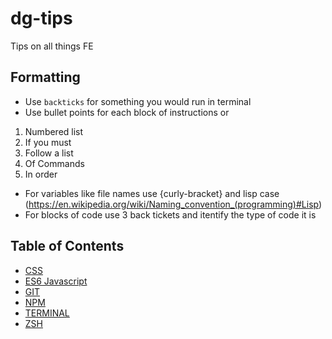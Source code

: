 # dg-tips
Tips on all things FE

## Formatting
* Use `backticks` for something you would run in terminal
* Use bullet points for each block of instructions or
1. Numbered list
2. If you must
3. Follow a list 
4. Of Commands
5. In order
* For variables like file names use {curly-bracket} and lisp case (https://en.wikipedia.org/wiki/Naming_convention_(programming)#Lisp)
* For blocks of code use 3 back tickets and itentify the type of code it is

## Table of Contents
* [CSS](/CSS/README.md)
* [ES6 Javascript](/JS/README.md)
* [GIT](/GIT/README.md)
* [NPM](/NPM/README.md)
* [TERMINAL](/TERMINAL/README.md)
* [ZSH](/ZSH/README.md)
